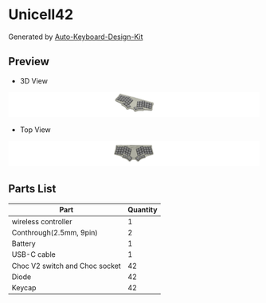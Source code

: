 # Unicell42

Generated by [Auto-Keyboard-Design-Kit](https://auto-kdk.pages.dev/)

## Preview

- 3D View

![Case Preview](images/Unicell42-case-preview.png)

- Top View

![Top View](images/Unicell42-top-view.png)

## Parts List

|Part|Quantity|
|---|---|
|wireless controller|1|
|Conthrough(2.5mm, 9pin)|2|
|Battery|1|
USB-C cable|1|
|Choc V2 switch and Choc socket|42|
|Diode|42|
|Keycap|42|

